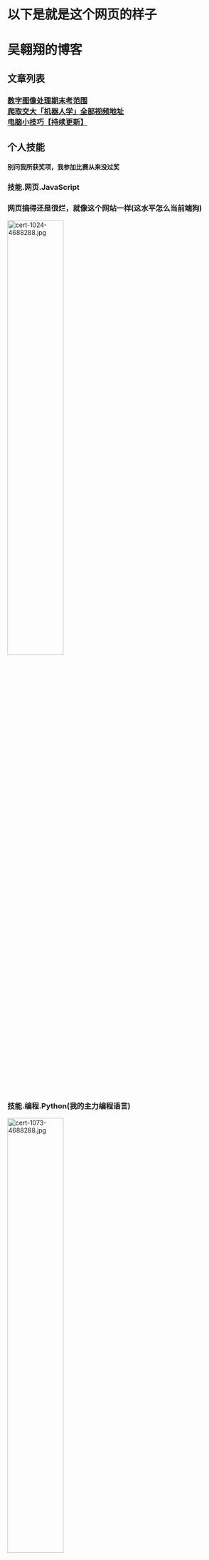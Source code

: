 <h1>以下是就是这个网页的样子</h1>
<h1>吴翱翔的博客</h1>
<h2>文章列表</h2>
<h3>
	<a href="DIP-final-exam.html">数字图像处理期末考范围</a>
	<br />
	<a href="scrap-ocw-mp4.html">爬取交大「机器人学」全部视频地址</a>
	<br />
	<a href="computer-tricks.html">电脑小技巧【持续更新】</a>
</h3>
<h2>个人技能</h2>
<h4>别问我所获奖项，我参加比赛从来没过奖</h4>
<h3>技能.网页.JavaScript</h3>
<h3>网页搞得还是很烂，就像这个网站一样(这水平怎么当前端狗)</h3>
<img src="https://i.loli.net/2017/12/02/5a228738abe45.jpg" alt="cert-1024-4688288.jpg" title="cert-1024-4688288.jpg" style="width: 50%; height: 50%"/>
<h3>技能.编程.Python(我的主力编程语言)</h3>
<img src="https://i.loli.net/2017/12/02/5a2287fbc7d43.jpg" alt="cert-1073-4688288.jpg" title="cert-1073-4688288.jpg" style="width: 50%; height: 50%"/>
<h3>技能.编程.C++</h3>
<h4>(学C++是为了研究单片机程序,好像只有Arduino是用C++语法的)</h4>
<img src="https://i.loli.net/2017/12/02/5a2288673254b.jpg" alt="cert-1051-4688288.jpg" title="cert-1051-4688288.jpg" style="width: 50%; height: 50%"/>

<h5>Copyright&copy;2017 China </h5>
<h2>其它</h2>
<h3>
	<a href="https://github.com/EECSGEEK/EECSGEEK.github.io">网站源代码</a>
</h3>